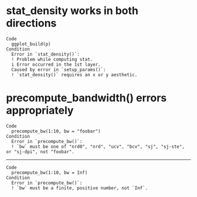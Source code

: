 # stat_density works in both directions

    Code
      ggplot_build(p)
    Condition
      Error in `stat_density()`:
      ! Problem while computing stat.
      i Error occurred in the 1st layer.
      Caused by error in `setup_params()`:
      ! `stat_density()` requires an x or y aesthetic.

# precompute_bandwidth() errors appropriately

    Code
      precompute_bw(1:10, bw = "foobar")
    Condition
      Error in `precompute_bw()`:
      ! `bw` must be one of "nrd0", "nrd", "ucv", "bcv", "sj", "sj-ste", or "sj-dpi", not "foobar".

---

    Code
      precompute_bw(1:10, bw = Inf)
    Condition
      Error in `precompute_bw()`:
      ! `bw` must be a finite, positive number, not `Inf`.

